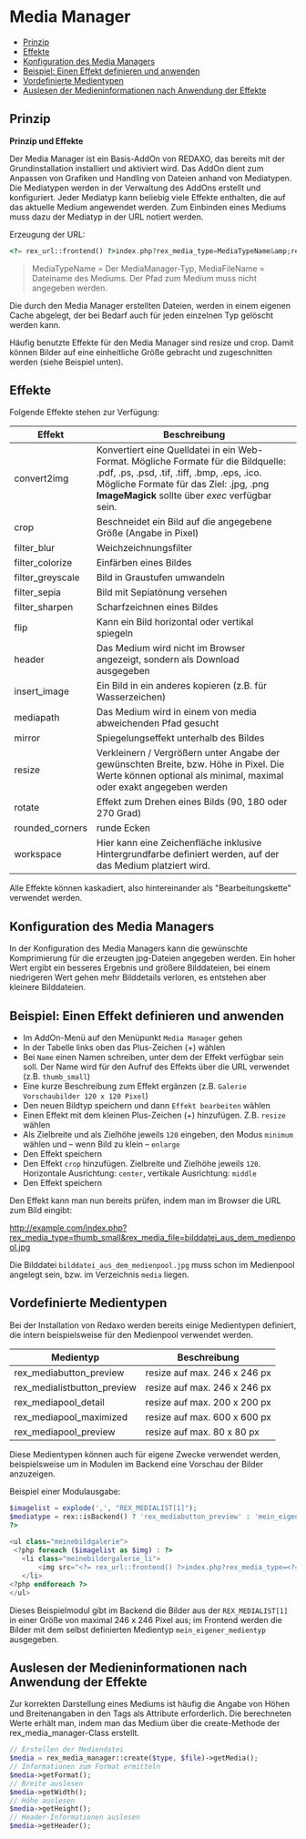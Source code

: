 # Media Manager
- [Prinzip](#prinzip)
- [Effekte](#effekte)
- [Konfiguration des Media Managers](#konfiguration)
- [Beispiel: Einen Effekt definieren und anwenden](#beispiel)
- [Vordefinierte Medientypen](#vordefiniert)
- [Auslesen der Medieninformationen nach Anwendung der Effekte](#mediainfo)

<a name="prinzip"></a>
## Prinzip

**Prinzip und Effekte**

Der Media Manager ist ein Basis-AddOn von REDAXO, das bereits mit der Grundinstallation installiert und aktiviert wird.
Das AddOn dient zum Anpassen von Grafiken und Handling von Dateien anhand von Mediatypen. Die Mediatypen werden in der Verwaltung des AddOns erstellt und konfiguriert. Jeder Mediatyp kann beliebig viele Effekte enthalten, die auf das aktuelle Medium angewendet werden. Zum Einbinden eines Mediums muss dazu der Mediatyp in der URL notiert werden.

Erzeugung der URL:

```php
<?= rex_url::frontend() ?>index.php?rex_media_type=MediaTypeName&amp;rex_media_file=MediaFileName
```

> MediaTypeName = Der MediaManager-Typ, MediaFileName = Dateiname des Mediums. Der Pfad zum Medium muss nicht angegeben werden.  

Die durch den Media Manager erstellten Dateien, werden in einem eigenen Cache abgelegt, der bei Bedarf auch für jeden einzelnen Typ gelöscht werden kann.

Häufig benutzte Effekte für den Media Manager sind resize und crop. Damit können Bilder auf eine einheitliche Größe gebracht und zugeschnitten werden (siehe Beispiel unten).

<a name="effekte"></a>
## Effekte

Folgende Effekte stehen zur Verfügung:

Effekt| Beschreibung
------------- | -------------
convert2img | Konvertiert eine Quelldatei in ein Web-Format. Mögliche Formate für die Bildquelle: .pdf, .ps, .psd, .tif,     .tiff, .bmp, .eps, .ico. Mögliche Formate für das Ziel: .jpg, .png **ImageMagick** sollte über *exec* verfügbar sein. 
crop | Beschneidet ein Bild auf die angegebene Größe (Angabe in Pixel)
filter_blur | Weichzeichnungsfilter
filter_colorize | Einfärben eines Bildes
filter_greyscale | Bild in Graustufen umwandeln
filter_sepia | Bild mit Sepiatönung versehen
filter_sharpen | Scharfzeichnen eines Bildes
flip | Kann ein Bild horizontal oder vertikal spiegeln
header | Das Medium wird nicht im Browser angezeigt, sondern als Download ausgegeben
insert_image | Ein Bild in ein anderes kopieren (z.B. für Wasserzeichen)
mediapath | Das Medium wird in einem von media abweichenden Pfad gesucht
mirror | Spiegelungseffekt unterhalb des Bildes
resize | Verkleinern / Vergrößern unter Angabe der gewünschten Breite, bzw. Höhe in Pixel. Die Werte können optional als minimal, maximal oder exakt angegeben werden
rotate | Effekt zum Drehen eines Bilds (90, 180 oder 270 Grad)
rounded_corners | runde Ecken
workspace | Hier kann eine Zeichenfläche inklusive Hintergrundfarbe definiert werden, auf der das Medium platziert wird.

Alle Effekte können kaskadiert, also hintereinander als "Bearbeitungskette" verwendet werden.

<a name="konfiguration"></a>
## Konfiguration des Media Managers

In der Konfiguration des Media Managers kann die gewünschte Komprimierung für die erzeugten jpg-Dateien angegeben werden. Ein hoher Wert ergibt ein besseres Ergebnis und größere Bilddateien, bei einem niedrigeren Wert gehen mehr Bilddetails verloren, es entstehen aber kleinere Bilddateien.

<a name="beispiel"></a>
## Beispiel: Einen Effekt definieren und anwenden

- Im AddOn-Menü auf den Menüpunkt `Media Manager` gehen
- In der Tabelle links oben das Plus-Zeichen (+) wählen
- Bei `Name` einen Namen schreiben, unter dem der Effekt verfügbar sein soll. Der Name wird für den Aufruf des Effekts über die URL verwendet (z.B. `thumb_small`)
- Eine kurze Beschreibung zum Effekt ergänzen (z.B. `Galerie Vorschaubilder 120 x 120 Pixel`)
- Den neuen Bildtyp speichern und dann `Effekt bearbeiten` wählen
- Einen Effekt mit dem kleinen Plus-Zeichen (+) hinzufügen. Z.B. `resize` wählen
- Als Zielbreite und als Zielhöhe jeweils `120` eingeben, den Modus `minimum` wählen und – wenn Bild zu klein – `enlarge`
- Den Effekt speichern
- Den Effekt `crop` hinzufügen. Zielbreite und Zielhöhe jeweils `120`. Horizontale Ausrichtung: `center`, vertikale Ausrichtung: `middle`
- Den Effekt speichern
    
Den Effekt kann man nun bereits prüfen, indem man im Browser die URL zum Bild eingibt:

http://example.com/index.php?rex_media_type=thumb_small&rex_media_file=bilddatei_aus_dem_medienpool.jpg

Die Bilddatei `bilddatei_aus_dem_medienpool.jpg` muss schon im Medienpool angelegt sein, bzw. im Verzeichnis `media` liegen.

<a name="vordefiniert"></a>
## Vordefinierte Medientypen

Bei der Installation von Redaxo werden bereits einige Medientypen definiert, die intern beispielsweise für den Medienpool verwendet werden.

Medientyp | Beschreibung
------------- | -------------
rex_mediabutton_preview | resize auf max. 246 x 246 px
rex_medialistbutton_preview | resize auf max. 246 x 246 px
rex_mediapool_detail | resize auf max. 200 x 200 px
rex_mediapool_maximized | resize auf max. 600 x 600 px
rex_mediapool_preview | resize auf max. 80 x 80 px

Diese Medientypen können auch für eigene Zwecke verwendet werden, beispielsweise um in Modulen im Backend eine Vorschau der Bilder anzuzeigen.

Beispiel einer Modulausgabe:

```php
$imagelist = explode(',', "REX_MEDIALIST[1]");
$mediatype = rex::isBackend() ? 'rex_mediabutton_preview' : 'mein_eigener_medientyp';
?>
    
<ul class="meinebildgalerie">
 <?php foreach ($imagelist as $img) : ?>
   <li class="meinebildergalerie_li">
       <img src="<?= rex_url::frontend() ?>index.php?rex_media_type=<?= $mediatype ?>&rex_media_file=<?= $img ?>">
   </li>    
<?php endforeach ?>
</ul>
```

Dieses Beispielmodul gibt im Backend die Bilder aus der `REX_MEDIALIST[1]` in einer Größe von maximal 246 x 246 Pixel aus; im Frontend werden die Bilder mit dem selbst definierten Medientyp `mein_eigener_medientyp` ausgegeben.

<a name="mediainfo"></a>
## Auslesen der Medieninformationen nach Anwendung der Effekte

Zur korrekten Darstellung eines Mediums ist häufig die Angabe von Höhen und Breitenangaben in den Tags als Attribute erforderlich. Die berechneten Werte erhält man, indem man das Medium über die create-Methode der rex_media_manager-Class erstellt.    

```php
// Erstellen der Mediendatei
$media = rex_media_manager::create($type, $file)->getMedia();
// Informationen zum Format ermitteln
$media->getFormat();
// Breite auslesen
$media->getWidth();
// Höhe auslesen
$media->getHeight();
// Header-Informationen auslesen
$media->getHeader();
```

